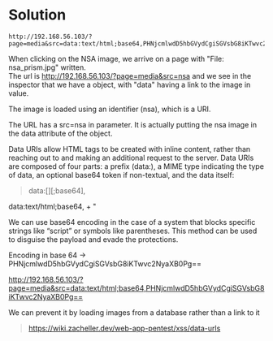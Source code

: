# Solution

```
http://192.168.56.103/?page=media&src=data:text/html;base64,PHNjcmlwdD5hbGVydCgiSGVsbG8iKTwvc2NyaXB0Pg==
```

When clicking on the NSA image, we arrive on a page with "File: nsa_prism.jpg" written.  
The url is http://192.168.56.103/?page=media&src=nsa and we see in the inspector that we have a <object> object, with "data" having a link to the image in value.  

The image is loaded using an identifier (nsa), which is a URI.

The URL has a src=nsa in parameter. It is actually putting the nsa image in the data attribute of the <object> object.

Data URIs allow HTML tags to be created with inline content, rather than reaching out to and making an additional request to the server.
Data URIs are composed of four parts: a prefix (data:), a MIME type indicating the type of data, an optional base64 token if non-textual, and the data itself:  
> data:[<mediatype>][;base64],<data>  

data:text/html;base64, + "<script>alert("Hello")</script>

We can use base64 encoding in the case of a system that blocks specific strings like “script” or symbols like parentheses. This method can be used to disguise the payload and evade the protections. 

Encoding <script>alert("Hello")</script> in base 64 -> PHNjcmlwdD5hbGVydCgiSGVsbG8iKTwvc2NyaXB0Pg==


http://192.168.56.103/?page=media&src=data:text/html;base64,PHNjcmlwdD5hbGVydCgiSGVsbG8iKTwvc2NyaXB0Pg==


We can prevent it by loading images from a database rather than a link to it

> https://wiki.zacheller.dev/web-app-pentest/xss/data-urls

<!-- 
https://www.acunetix.com/websitesecurity/cross-site-scripting/
https://www.invicti.com/blog/web-security/xss-filter-evasion/
https://www.acunetix.com/blog/web-security-zone/xss-filter-evasion-basics/ -->